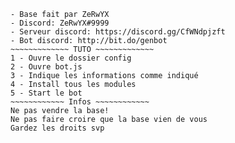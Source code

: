 ~~~~~~~~~~~~ CREDIT ~~~~~~~~~~~~
- Base fait par ZeRwYX
- Discord: ZeRwYX#9999
- Serveur discord: https://discord.gg/CfWNdpjzft
- Bot discord: http://bit.do/genbot
~~~~~~~~~~~~~ TUTO ~~~~~~~~~~~~~
1 - Ouvre le dossier config
2 - Ouvre bot.js
3 - Indique les informations comme indiqué
4 - Install tous les modules
5 - Start le bot
~~~~~~~~~~~~ Infos ~~~~~~~~~~~~
Ne pas vendre la base!
Ne pas faire croire que la base vien de vous
Gardez les droits svp





